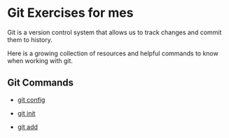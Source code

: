 # Git Exercises for mes

Git is a version control system that allows us to track changes and commit them to history.

Here is a growing collection of resources and helpful commands to know when working with git.

## Git Commands
- [git config](./Commands/Config.md)

- [git init](./Commands/Init.md)

- [git add](./Commands/Add.md)